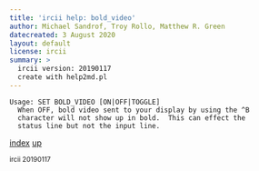 ```yaml
---
title: 'ircii help: bold_video'
author: Michael Sandrof, Troy Rollo, Matthew R. Green
datecreated: 3 August 2020
layout: default
license: ircii
summary: >
  ircii version: 20190117
  create with help2md.pl
---
```

```
Usage: SET BOLD_VIDEO [ON|OFF|TOGGLE]
  When OFF, bold video sent to your display by using the ^B
  character will not show up in bold.  This can effect the
  status line but not the input line.
```

[index](index.html)
[up](..)

<small> ircii 20190117 </small>
